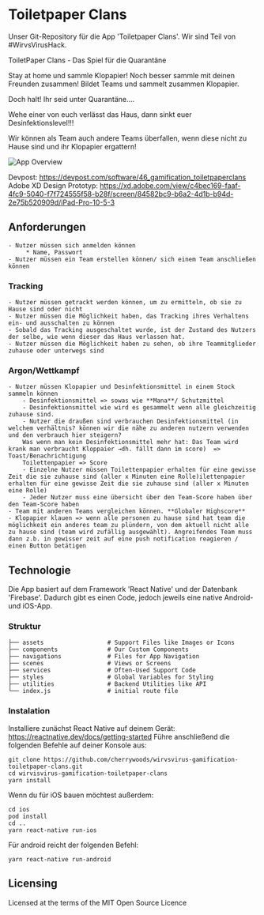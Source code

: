 # Toiletpaper Clans 
Unser Git-Repository für die App 'Toiletpaper Clans'. Wir sind Teil von #WirvsVirusHack.

ToiletPaper Clans - Das Spiel für die Quarantäne

Stay at home und sammle Klopapier! Noch besser sammle mit deinen Freunden zusammen! Bildet Teams und sammelt zusammen Klopapier.

Doch halt! Ihr seid unter Quarantäne....

Wehe einer von euch verlässt das Haus, dann sinkt euer Desinfektionslevel!!!

Wir können als Team auch andere Teams überfallen, wenn diese nicht zu Hause sind und ihr Klopapier ergattern! 

![App Overview](https://media.discordapp.net/attachments/690844505821151263/691291108503846962/WebScreen.png?width=1197&height=673)

Devpost: https://devpost.com/software/46_gamification_toiletpaperclans
Adobe XD Design Prototyp: https://xd.adobe.com/view/c4bec169-faaf-4fc9-5040-f7f724555f58-b28f/screen/84582bc9-b6a2-4d1b-b94d-2e75b520909d/iPad-Pro-10-5-3

## Anforderungen

    - Nutzer müssen sich anmelden können
         * Name, Passwort
    - Nutzer müssen ein Team erstellen können/ sich einem Team anschließen können

### Tracking

    - Nutzer müssen getrackt werden können, um zu ermitteln, ob sie zu Hause sind oder nicht
    - Nutzer müssen die Möglichkeit haben, das Tracking ihres Verhaltens ein- und ausschalten zu können 
    - Sobald das Tracking ausgeschaltet wurde, ist der Zustand des Nutzers der selbe, wie wenn dieser das Haus verlassen hat.
    - Nutzer müssen die Möglichkeit haben zu sehen, ob ihre Teammitglieder zuhause oder unterwegs sind

### Argon/Wettkampf

    - Nutzer müssen Klopapier und Desinfektionsmittel in einem Stock sammeln können
        - Desinfektionsmittel => sowas wie **Mana**/ Schutzmittel
        - Desinfektionsmittel wie wird es gesammelt wenn alle gleichzeitig zuhause sind.
        - Nutzer die draußen sind verbrauchen Desinfektionsmittel (in welchem verhältnis? können wir die nähe zu anderen nutzern verwenden und den verbrauch hier steigern?
        Was wenn man kein Desinfektionsmittel mehr hat: Das Team wird krank man verbraucht Kloppaier →dh. fällt dann im score)  => Toast/Benachrichtigung
        Toilettenpapier => Score
        - Einzelne Nutzer müssen Toilettenpapier erhalten für eine gewisse Zeit die sie zuhause sind (aller x Minuten eine Rolle)ilettenpapier erhalten für eine gewisse Zeit die sie zuhause sind (aller x Minuten eine Rolle)
        - Jeder Nutzer muss eine übersicht über den Team-Score haben über den Team-Score haben
    - Team mit anderen Teams vergleichen können. **Globaler Highscore**
    - Klopapier klauen => wenn alle personen zu hause sind hat team die möglichkeit ein anderes team zu plündern, von dem aktuell nicht alle zu hause sind (team wird zufällig ausgewählt). Angreifendes Team muss dann z.b. in gewisser zeit auf eine push notification reagieren / einen Button betätigen

## Technologie

Die App basiert auf dem Framework 'React Native' und der Datenbank 'Firebase'. Dadurch gibt es einen Code, jedoch jeweils eine native Android- und iOS-App.

### Struktur

    ├── assets                  # Support Files like Images or Icons
    ├── components              # Our Custom Components
    ├── navigations             # Files for App Navigation
    ├── scenes                  # Views or Screens
    ├── services                # Often-Used Support Code
    ├── styles                  # Global Variables for Styling
    ├── utilities               # Backend Utilities like API
    └── index.js                # initial route file

### Instalation
Installiere zunächst React Native auf deinem Gerät: https://reactnative.dev/docs/getting-started
Führe anschließend die folgenden Befehle auf deiner Konsole aus:
```
git clone https://github.com/cherrywoods/wirvsvirus-gamification-toiletpaper-clans.git
cd wirvisvirus-gamification-toiletpaper-clans
yarn install
```
Wenn du für iOS bauen möchtest außerdem:
```
cd ios
pod install
cd ..
yarn react-native run-ios
```
Für android reicht der folgenden Befehl:
```
yarn react-native run-android
```

## Licensing
Licensed at the terms of the MIT Open Source Licence

